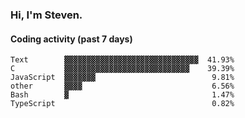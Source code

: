 ### Hi, I'm Steven.

#### Coding activity (past 7 days)
```
Text        ▓▓▓▓▓▓▓▓▓▓▓▓▓▓▓▓▓▓▓▓▓▓▓▓▓▓▓▓▓▓  41.93%
C           ▓▓▓▓▓▓▓▓▓▓▓▓▓▓▓▓▓▓▓▓▓▓▓▓▓▓▓▓    39.39%
JavaScript  ▓▓▓▓▓▓▓                          9.81%
other       ▓▓▓▓                             6.56%
Bash        ▓                                1.47%
TypeScript                                   0.82%
```
